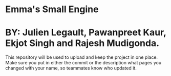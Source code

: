 # Emma's Small Engine
# BY: Julien Legault, Pawanpreet Kaur, Ekjot Singh and Rajesh Mudigonda.

This repository will be used to upload and keep the project in one place. Make sure you put in either the commit or the description what pages you changed with your name, so teammates know who updated it.
